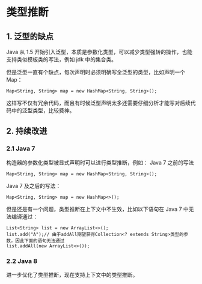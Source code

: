 # 类型推断
## 1. 泛型的缺点
Java 从 1.5 开始引入泛型，本质是参数化类型，可以减少类型强转的操作，也能支持类似模板类的写法，例如 jdk 中的集合类。

但是泛型一直有个缺点，每次声明时必须明确写全泛型的类型，比如声明一个 Map：
```
Map<String, String> map = new HashMap<String, String>();
```

这样写不仅有冗余代码，而且有时候泛型声明太多还需要仔细分析才能写对后续代码中的泛型类型，比较费神。

## 2. 持续改进
### 2.1 Java 7
构造器的参数化类型被显式声明时可以进行类型推断，例如：
Java 7 之前的写法
```
Map<String, String> map = new HashMap<String, String>();
```

Java 7 及之后的写法：
```
Map<String, String> map = new HashMap<>();
```

但是还是有一个问题，类型推断在上下文中不生效，比如以下语句在 Java 7 中无法编译通过：
```
List<String> list = new ArrayList<>();
list.add("A");// 由于addAll期望获得Collection<? extends String>类型的参数，因此下面的语句无法通过
list.addAll(new ArrayList<>());
```

### 2.2 Java 8
进一步优化了类型推断，现在支持上下文中的类型推断。
